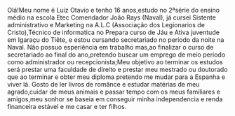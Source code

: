 Olá!Meu nome é Luiz Otavio e tenho 16 anos,estudo no 2ªsérie do ensino médio na escola Etec Comendador João Rays (Naval),
já cursei Sistente administrativo e Marketing na A.L.C (Associação dos Legionarios de Cristo),Técnico de informatica no Prepara curso de Jáu e Ativa juventude em Igaraçu do Tiête,
e estou cursando secretariado no período da noite na Naval.
Não possuo esperiência em trabalho mas,ao finalizar o curso de secretariado ao final do ano,pretendo buscar um emprego de meio periodo como administrador ou recepcionista;Meu objetivo ao terminar os estudos
será prestar uma faculdade de direito e prestar meu mestrado ou doutorado que ao terminar e obter meu diploma pretendo me mudar para a Espanha e viver lá.
Gosto de ler livros de românce e estudar matérias de meu agrado,cuidar de meus animais e passar tempo com os meus familiares e amigos,meu sonhor se baseia em conseguir minha independencia e renda financeira estável
e me casar e ter filhos.
